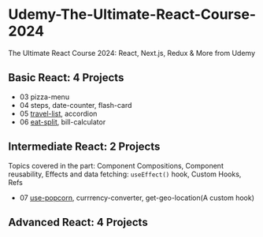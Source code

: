 # Udemy-The-Ultimate-React-Course-2024
 The Ultimate React Course 2024: React, Next.js, Redux &amp; More from Udemy
## Basic React: 4 Projects
- 03 pizza-menu
- 04 steps, date-counter, flash-card
- 05 [travel-list](https://github.com/simonazy/Udemy-The-Ultimate-React-Course-2024/blob/main/05-travel-list/README.md), accordion
- 06 [eat-split](https://github.com/simonazy/Udemy-The-Ultimate-React-Course-2024/blob/main/06-eat-n-split/README.md), bill-calculator
## Intermediate React: 2 Projects

Topics covered in the part: Component Compositions, Component reusability, Effects and data fetching: `useEffect()` hook, Custom Hooks, Refs
- 07 [use-popcorn](https://github.com/simonazy/use-popcorn), currrency-converter, get-geo-location(A custom hook)
  
## Advanced React: 4 Projects
